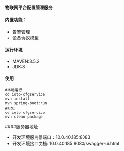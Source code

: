 #### 物联网平台配置管理服务


#### 内置功能：
* 告警管理
* 设备协议模型

#### 运行环境

* MAVEN:3.5.2
* JDK:8

#### 使用
```
#本地运行
cd iotp-cfgservice
mvn install
mvn spring-boot:run
#打包
cd iotp-cfgservice
mvn clean package

```
####服务器地址

* 开发环境服务器端口：10.0.40.185:8083
* 开发环境接口文档:  10.0.40.185:8083/swagger-ui.html